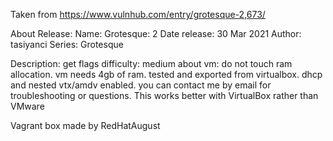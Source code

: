 Taken from https://www.vulnhub.com/entry/grotesque-2,673/ 

About Release:
    Name: Grotesque: 2
    Date release: 30 Mar 2021
    Author: tasiyanci
    Series: Grotesque

Description:
    get flags
    difficulty: medium
    about vm: do not touch ram allocation. vm needs 4gb of ram. tested and exported from virtualbox. dhcp and nested vtx/amdv enabled. you can contact me by email for troubleshooting or questions.
    This works better with VirtualBox rather than VMware 

Vagrant box made by RedHatAugust

